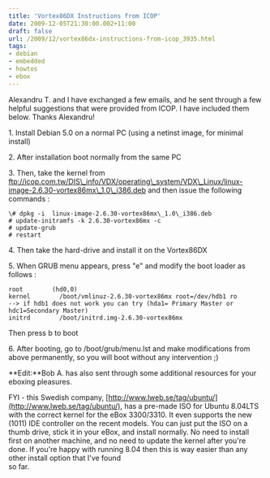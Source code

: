 ```yaml
---
title: 'Vortex86DX Instructions from ICOP'
date: 2009-12-05T21:30:00.002+11:00
draft: false
url: /2009/12/vortex86dx-instructions-from-icop_3935.html
tags: 
- debian
- embedded
- howtos
- ebox
---
```


Alexandru T. and I have exchanged a few emails, and he sent through a few helpful suggestions that were provided from ICOP. I have included them below. Thanks Alexandru!

  
  
1\. Install Debian 5.0 on a normal PC (using a netinst image, for minimal install)  
  
2\. After installation boot normally from the same PC  
  
3\. Then, take the kernel from ftp://icop.com.tw/DIS\_info/VDX/operating\_system/VDX\_Linux/linux-image-2.6.30-vortex86mx\_1.0\_i386.deb and then issue the following commands :  
  
  
```
\# dpkg -i  linux-image-2.6.30-vortex86mx\_1.0\_i386.deb
# update-initramfs -k 2.6.30-vortex86mx -c
# update-grub
# restart

```  
  
  
4\. Then take the hard-drive and install it on the Vortex86DX  
  
5\. When GRUB menu appears, press "e" and modify the boot loader as follows :  
  
  
```
root        (hd0,0)
kernel        /boot/vmlinuz-2.6.30-vortex86mx root=/dev/hdb1 ro         --> if hdb1 does not work you can try (hda1= Primary Master or hdc1=Secondary Master)
initrd        /boot/initrd.img-2.6.30-vortex86mx

```  
  
Then press b to boot  
  
  
  
6\. After booting, go to /boot/grub/menu.lst and make modifications from above permanently, so you will boot without any intervention ;)  
  
  
  

**Edit:**Bob A. has also sent through some additional resources for your eboxing pleasures.

FYI - this Swedish company, [http://www.lweb.se/tag/ubuntu/](http://www.lweb.se/tag/ubuntu/), has a pre-made ISO for Ubuntu 8.04LTS with the correct kernel for the eBox 3300/3310. It even supports the new (1011) IDE controller on the recent models. You can just put the ISO on a thumb drive, stick it in your eBox, and install normally. No need to install first on another machine, and no need to update the kernel after you're done. If you're happy with running 8.04 then this is way easier than any other install option that I've found  
so far.